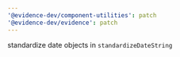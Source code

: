 ```yaml
---
'@evidence-dev/component-utilities': patch
'@evidence-dev/evidence': patch
---
```


standardize date objects in `standardizeDateString`
